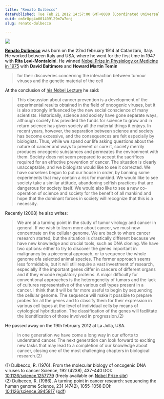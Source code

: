 ```yaml
---
title: "Renato Dulbecco"
datePublished: Tue Feb 21 2012 14:57:00 GMT+0000 (Coordinated Universal Time)
cuid: cm8r8pg4o001409l29m7w7onj
slug: renato-dulbecco

---
```



![](https://cdn.hashnode.com/res/hashnode/image/upload/v1743073078486/93621240-c737-4943-adb3-b23df0cbb0e2.jpeg)

[**Renato Dulbecco**](http://en.wikipedia.org/wiki/Renato_Dulbecco "Renato Dulbecco") was born on the 22nd february 1914 at Catanzaro, Italy. He worked between Italy and USA, where he went for the first time in 1947 with **Rita Levi-Montalcini**. He winned [Nobel Prize in Physiology or Medicine in 1975](http://www.nobelprize.org/nobel_prizes/medicine/laureates/1975/) with **David Baltimore** and **Howard Martin Temin**

> for their discoveries concerning the interaction between tumour viruses and the genetic material of the cell

At the conclusion of [his Nobel Lecture](http://www.nobelprize.org/nobel_prizes/medicine/laureates/1975/dulbecco-lecture.html) he said:

> This discussion about cancer prevention is a development of the experimental results obtained in the field of oncogenic viruses, but it is also strongly influenced by the new social conscience of many scientists. Historically, science and society have gone separate ways, although society has provided the funds for science to grow and in return science has given society all the material things it enjoys. In recent years, however, the separation between science and society has become excessive, and the consequences are felt especially by biologists. Thus, while we spend our life asking questions about the nature of cancer and ways to prevent or cure it, society merrily produces oncogenic substances and permeates the environment with them. Society does not seem prepared to accept the sacrifices required for an effective prevention of cancer. The situation is clearly unacceptable, and we biologists would like to see it corrected. We have ourselves begun to put our house in order, by banning some experiments that may contain a risk for mankind. We would like to see society take a similar attitude, abandoning selfish practices that are dangerous for society itself. We would also like to see a new co-operation of science and society for the benefit of all mankind and hope that the dominant forces in society will recognize that this is a necessity.

Recently (2008) he also writes:

> We are at a turning point in the study of tumor virology and cancer in general. If we wish to learn more about cancer, we must now concentrate on the cellular genome. We are back to where cancer research started, but the situation is drastically different because we have new knowledge and crucial tools, such as DNA cloning. We have two options: either to try to discover the genes important in malignancy by a piecemeal approach, or to sequence the whole genome ofa selected animal species. The former approach seems less formidable, but it will still require a vast investment of research, especially if the important genes differ in cancers of different organs and if they encode regulatory proteins. A major difficulty for conventional approaches is the heterogeneity of tumors and the lack of cultures representative of the various cell types present in a cancer. I think that it will be far more useful to begin by sequencing the cellular genome. The sequence will make it possible to prepare probes for all the genes and to classify them for their expression in various cell types at the level of individual cells by means of cytological hybridization. The classification of the genes will facilitate the identification of those involved in progression.(2)

He passed away on the 19th february 2012 at La Jolla, USA.

> In one generation we have come a long way in our efforts to understand cancer. The next generation can look forward to exciting new tasks that may lead to a completion of our knowledge about cancer, closing one of the most challenging chapters in biological research.(2)

(1) Dulbecco, R. (1976). From the molecular biology of oncogenic DNA viruses to cancer Science, 192 (4238), 437-440 DOI: [10.1126/science.1257779](http://dx.doi.org/10.1126/science.1257779) (freely available on [Nobel Prize site](http://www.nobelprize.org/nobel_prizes/medicine/laureates/1975/dulbecco-lecture.html))  
(2) Dulbecco, R. (1986). A turning point in cancer research: sequencing the human genome Science, 231 (4742), 1055-1056 DOI: [10.1126/science.3945817](http://dx.doi.org/10.1126/science.3945817) ([pdf](http://www.bioinfo.sfc.keio.ac.jp/class/biotech/docs09/3945817.pdf))